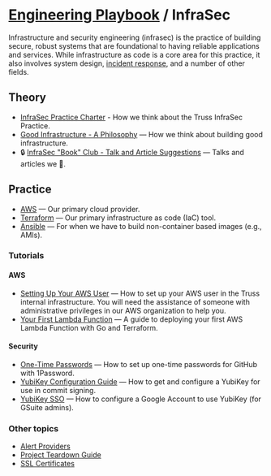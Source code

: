 # [Engineering Playbook](../README.md) / InfraSec

Infrastructure and security engineering (infrasec) is the practice of
building secure, robust systems that are foundational to having reliable
applications and services. While infrastructure as code is a core area
for this practice, it also involves system design, [incident
response](../incident-response/README.md), and a number of other fields.

## Theory

- [InfraSec Practice Charter](charter.md) - How we think about the Truss InfraSec Practice.
- [Good Infrastructure - A Philosophy](good-infra.md) — How we think about building good infrastructure.
- :lock: [InfraSec "Book" Club - Talk and Article Suggestions](https://docs.google.com/document/d/1X0GDtCMrPnl_Zdpo0qEtaxUW4SocxnZairCM9JQAcyo/edit) — Talks and articles we :sparkling_heart:.

## Practice

- [AWS](aws/README.md) — Our primary cloud provider.
- [Terraform](terraform/README.md) — Our primary infrastructure as code (IaC) tool.
- [Ansible](ansible/README.md) — For when we have to build non-container based images (e.g., AMIs).

### Tutorials

#### AWS

- [Setting Up Your AWS User](https://github.com/trussworks/legendary-waddle/blob/master/docs/how-to/setup-new-user.md) — How to set up your AWS user in the Truss internal infrastructure. You will need the assistance of someone with administrative privileges in our AWS organization to help you.
- [Your First Lambda Function](tutorials/your_first_lambda_function.md) — A guide to deploying your first AWS Lambda Function with Go and Terraform.

#### Security

- [One-Time Passwords](tutorials/one-time-passwords.md) — How to set up one-time passwords for GitHub with 1Password.
- [YubiKey Configuration Guide](tutorials/yubikey-configuration.md) — How to get and configure a YubiKey for use in commit signing.
- [YubiKey SSO](tutorials/yubikey-sso.md) — How to configure a Google Account to use YubiKey (for GSuite admins).

### Other topics

- [Alert Providers](alert-providers.md)
- [Project Teardown Guide](teardown.md)
- [SSL Certificates](certs.md)

